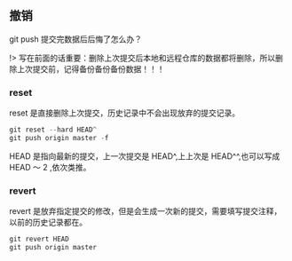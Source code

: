## 撤销

git push 提交完数据后后悔了怎么办？

!> 写在前面的话重要：删除上次提交后本地和远程仓库的数据都将删除，所以删除上次提交前，记得备份备份备份数据！！！

### reset

reset 是直接删除上次提交，历史记录中不会出现放弃的提交记录。

```powershell
git reset --hard HEAD^
git push origin master -f
```

HEAD 是指向最新的提交，上一次提交是 HEAD^,上上次是 HEAD^^,也可以写成 HEAD ～ 2 ,依次类推。

### revert

revert 是放弃指定提交的修改，但是会生成一次新的提交，需要填写提交注释，以前的历史记录都在。

```powershell
git revert HEAD
git push origin master
```
